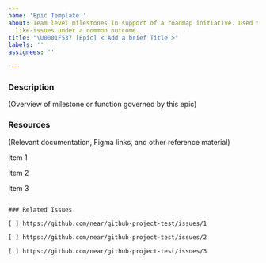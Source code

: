 ```yaml
---
name: 'Epic Template '
about: Team level milestones in support of a roadmap initiative. Used to group several
  like-issues under a common outcome.
title: "\U0001F537 [Epic] < Add a brief Title >"
labels: ''
assignees: ''

---
```


### Description

(Overview of milestone or function governed by this epic)

### Resources

(Relevant documentation, Figma links, and other reference material)

Item 1

Item 2

Item 3

```[tasklist]

### Related Issues

[ ] https://github.com/near/github-project-test/issues/1

[ ] https://github.com/near/github-project-test/issues/2

[ ] https://github.com/near/github-project-test/issues/3

```
